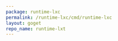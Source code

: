 ```yaml
---
package: runtime-lxc
permalink: /runtime-lxc/cmd/runtime-lxc
layout: goget
repo_name: runtime-lxt
---
```

